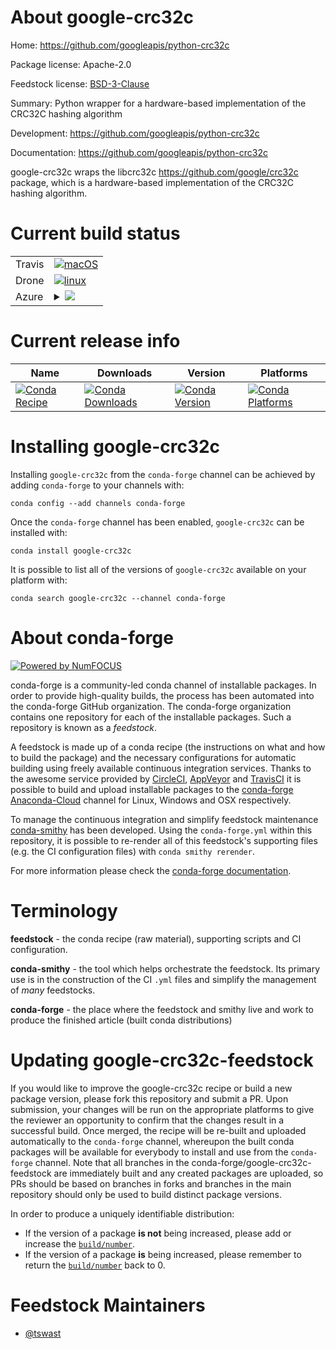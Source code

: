 About google-crc32c
===================

Home: https://github.com/googleapis/python-crc32c

Package license: Apache-2.0

Feedstock license: [BSD-3-Clause](https://github.com/conda-forge/google-crc32c-feedstock/blob/master/LICENSE.txt)

Summary: Python wrapper for a hardware-based implementation of the CRC32C hashing algorithm

Development: https://github.com/googleapis/python-crc32c

Documentation: https://github.com/googleapis/python-crc32c

google-crc32c wraps the libcrc32c
<https://github.com/google/crc32c> package, which is a hardware-based
implementation of the CRC32C hashing algorithm.


Current build status
====================


<table><tr>
    <td>Travis</td>
    <td>
      <a href="https://travis-ci.com/conda-forge/google-crc32c-feedstock">
        <img alt="macOS" src="https://img.shields.io/travis/com/conda-forge/google-crc32c-feedstock/master.svg?label=macOS">
      </a>
    </td>
  </tr><tr>
    <td>Drone</td>
    <td>
      <a href="https://cloud.drone.io/conda-forge/google-crc32c-feedstock">
        <img alt="linux" src="https://img.shields.io/drone/build/conda-forge/google-crc32c-feedstock/master.svg?label=Linux">
      </a>
    </td>
  </tr>
    
  <tr>
    <td>Azure</td>
    <td>
      <details>
        <summary>
          <a href="https://dev.azure.com/conda-forge/feedstock-builds/_build/latest?definitionId=10311&branchName=master">
            <img src="https://dev.azure.com/conda-forge/feedstock-builds/_apis/build/status/google-crc32c-feedstock?branchName=master">
          </a>
        </summary>
        <table>
          <thead><tr><th>Variant</th><th>Status</th></tr></thead>
          <tbody><tr>
              <td>linux_64_python3.6.____73_pypy</td>
              <td>
                <a href="https://dev.azure.com/conda-forge/feedstock-builds/_build/latest?definitionId=10311&branchName=master">
                  <img src="https://dev.azure.com/conda-forge/feedstock-builds/_apis/build/status/google-crc32c-feedstock?branchName=master&jobName=linux&configuration=linux_64_python3.6.____73_pypy" alt="variant">
                </a>
              </td>
            </tr><tr>
              <td>linux_64_python3.6.____cpython</td>
              <td>
                <a href="https://dev.azure.com/conda-forge/feedstock-builds/_build/latest?definitionId=10311&branchName=master">
                  <img src="https://dev.azure.com/conda-forge/feedstock-builds/_apis/build/status/google-crc32c-feedstock?branchName=master&jobName=linux&configuration=linux_64_python3.6.____cpython" alt="variant">
                </a>
              </td>
            </tr><tr>
              <td>linux_64_python3.7.____73_pypy</td>
              <td>
                <a href="https://dev.azure.com/conda-forge/feedstock-builds/_build/latest?definitionId=10311&branchName=master">
                  <img src="https://dev.azure.com/conda-forge/feedstock-builds/_apis/build/status/google-crc32c-feedstock?branchName=master&jobName=linux&configuration=linux_64_python3.7.____73_pypy" alt="variant">
                </a>
              </td>
            </tr><tr>
              <td>linux_64_python3.7.____cpython</td>
              <td>
                <a href="https://dev.azure.com/conda-forge/feedstock-builds/_build/latest?definitionId=10311&branchName=master">
                  <img src="https://dev.azure.com/conda-forge/feedstock-builds/_apis/build/status/google-crc32c-feedstock?branchName=master&jobName=linux&configuration=linux_64_python3.7.____cpython" alt="variant">
                </a>
              </td>
            </tr><tr>
              <td>linux_64_python3.8.____cpython</td>
              <td>
                <a href="https://dev.azure.com/conda-forge/feedstock-builds/_build/latest?definitionId=10311&branchName=master">
                  <img src="https://dev.azure.com/conda-forge/feedstock-builds/_apis/build/status/google-crc32c-feedstock?branchName=master&jobName=linux&configuration=linux_64_python3.8.____cpython" alt="variant">
                </a>
              </td>
            </tr><tr>
              <td>linux_64_python3.9.____cpython</td>
              <td>
                <a href="https://dev.azure.com/conda-forge/feedstock-builds/_build/latest?definitionId=10311&branchName=master">
                  <img src="https://dev.azure.com/conda-forge/feedstock-builds/_apis/build/status/google-crc32c-feedstock?branchName=master&jobName=linux&configuration=linux_64_python3.9.____cpython" alt="variant">
                </a>
              </td>
            </tr><tr>
              <td>linux_aarch64_python3.6.____73_pypy</td>
              <td>
                <a href="https://dev.azure.com/conda-forge/feedstock-builds/_build/latest?definitionId=10311&branchName=master">
                  <img src="https://dev.azure.com/conda-forge/feedstock-builds/_apis/build/status/google-crc32c-feedstock?branchName=master&jobName=linux&configuration=linux_aarch64_python3.6.____73_pypy" alt="variant">
                </a>
              </td>
            </tr><tr>
              <td>linux_aarch64_python3.6.____cpython</td>
              <td>
                <a href="https://dev.azure.com/conda-forge/feedstock-builds/_build/latest?definitionId=10311&branchName=master">
                  <img src="https://dev.azure.com/conda-forge/feedstock-builds/_apis/build/status/google-crc32c-feedstock?branchName=master&jobName=linux&configuration=linux_aarch64_python3.6.____cpython" alt="variant">
                </a>
              </td>
            </tr><tr>
              <td>linux_aarch64_python3.7.____73_pypy</td>
              <td>
                <a href="https://dev.azure.com/conda-forge/feedstock-builds/_build/latest?definitionId=10311&branchName=master">
                  <img src="https://dev.azure.com/conda-forge/feedstock-builds/_apis/build/status/google-crc32c-feedstock?branchName=master&jobName=linux&configuration=linux_aarch64_python3.7.____73_pypy" alt="variant">
                </a>
              </td>
            </tr><tr>
              <td>linux_aarch64_python3.7.____cpython</td>
              <td>
                <a href="https://dev.azure.com/conda-forge/feedstock-builds/_build/latest?definitionId=10311&branchName=master">
                  <img src="https://dev.azure.com/conda-forge/feedstock-builds/_apis/build/status/google-crc32c-feedstock?branchName=master&jobName=linux&configuration=linux_aarch64_python3.7.____cpython" alt="variant">
                </a>
              </td>
            </tr><tr>
              <td>linux_aarch64_python3.8.____cpython</td>
              <td>
                <a href="https://dev.azure.com/conda-forge/feedstock-builds/_build/latest?definitionId=10311&branchName=master">
                  <img src="https://dev.azure.com/conda-forge/feedstock-builds/_apis/build/status/google-crc32c-feedstock?branchName=master&jobName=linux&configuration=linux_aarch64_python3.8.____cpython" alt="variant">
                </a>
              </td>
            </tr><tr>
              <td>linux_aarch64_python3.9.____cpython</td>
              <td>
                <a href="https://dev.azure.com/conda-forge/feedstock-builds/_build/latest?definitionId=10311&branchName=master">
                  <img src="https://dev.azure.com/conda-forge/feedstock-builds/_apis/build/status/google-crc32c-feedstock?branchName=master&jobName=linux&configuration=linux_aarch64_python3.9.____cpython" alt="variant">
                </a>
              </td>
            </tr><tr>
              <td>linux_ppc64le_python3.6.____73_pypy</td>
              <td>
                <a href="https://dev.azure.com/conda-forge/feedstock-builds/_build/latest?definitionId=10311&branchName=master">
                  <img src="https://dev.azure.com/conda-forge/feedstock-builds/_apis/build/status/google-crc32c-feedstock?branchName=master&jobName=linux&configuration=linux_ppc64le_python3.6.____73_pypy" alt="variant">
                </a>
              </td>
            </tr><tr>
              <td>linux_ppc64le_python3.6.____cpython</td>
              <td>
                <a href="https://dev.azure.com/conda-forge/feedstock-builds/_build/latest?definitionId=10311&branchName=master">
                  <img src="https://dev.azure.com/conda-forge/feedstock-builds/_apis/build/status/google-crc32c-feedstock?branchName=master&jobName=linux&configuration=linux_ppc64le_python3.6.____cpython" alt="variant">
                </a>
              </td>
            </tr><tr>
              <td>linux_ppc64le_python3.7.____73_pypy</td>
              <td>
                <a href="https://dev.azure.com/conda-forge/feedstock-builds/_build/latest?definitionId=10311&branchName=master">
                  <img src="https://dev.azure.com/conda-forge/feedstock-builds/_apis/build/status/google-crc32c-feedstock?branchName=master&jobName=linux&configuration=linux_ppc64le_python3.7.____73_pypy" alt="variant">
                </a>
              </td>
            </tr><tr>
              <td>linux_ppc64le_python3.7.____cpython</td>
              <td>
                <a href="https://dev.azure.com/conda-forge/feedstock-builds/_build/latest?definitionId=10311&branchName=master">
                  <img src="https://dev.azure.com/conda-forge/feedstock-builds/_apis/build/status/google-crc32c-feedstock?branchName=master&jobName=linux&configuration=linux_ppc64le_python3.7.____cpython" alt="variant">
                </a>
              </td>
            </tr><tr>
              <td>linux_ppc64le_python3.8.____cpython</td>
              <td>
                <a href="https://dev.azure.com/conda-forge/feedstock-builds/_build/latest?definitionId=10311&branchName=master">
                  <img src="https://dev.azure.com/conda-forge/feedstock-builds/_apis/build/status/google-crc32c-feedstock?branchName=master&jobName=linux&configuration=linux_ppc64le_python3.8.____cpython" alt="variant">
                </a>
              </td>
            </tr><tr>
              <td>linux_ppc64le_python3.9.____cpython</td>
              <td>
                <a href="https://dev.azure.com/conda-forge/feedstock-builds/_build/latest?definitionId=10311&branchName=master">
                  <img src="https://dev.azure.com/conda-forge/feedstock-builds/_apis/build/status/google-crc32c-feedstock?branchName=master&jobName=linux&configuration=linux_ppc64le_python3.9.____cpython" alt="variant">
                </a>
              </td>
            </tr><tr>
              <td>osx_64_python3.6.____73_pypy</td>
              <td>
                <a href="https://dev.azure.com/conda-forge/feedstock-builds/_build/latest?definitionId=10311&branchName=master">
                  <img src="https://dev.azure.com/conda-forge/feedstock-builds/_apis/build/status/google-crc32c-feedstock?branchName=master&jobName=osx&configuration=osx_64_python3.6.____73_pypy" alt="variant">
                </a>
              </td>
            </tr><tr>
              <td>osx_64_python3.6.____cpython</td>
              <td>
                <a href="https://dev.azure.com/conda-forge/feedstock-builds/_build/latest?definitionId=10311&branchName=master">
                  <img src="https://dev.azure.com/conda-forge/feedstock-builds/_apis/build/status/google-crc32c-feedstock?branchName=master&jobName=osx&configuration=osx_64_python3.6.____cpython" alt="variant">
                </a>
              </td>
            </tr><tr>
              <td>osx_64_python3.7.____73_pypy</td>
              <td>
                <a href="https://dev.azure.com/conda-forge/feedstock-builds/_build/latest?definitionId=10311&branchName=master">
                  <img src="https://dev.azure.com/conda-forge/feedstock-builds/_apis/build/status/google-crc32c-feedstock?branchName=master&jobName=osx&configuration=osx_64_python3.7.____73_pypy" alt="variant">
                </a>
              </td>
            </tr><tr>
              <td>osx_64_python3.7.____cpython</td>
              <td>
                <a href="https://dev.azure.com/conda-forge/feedstock-builds/_build/latest?definitionId=10311&branchName=master">
                  <img src="https://dev.azure.com/conda-forge/feedstock-builds/_apis/build/status/google-crc32c-feedstock?branchName=master&jobName=osx&configuration=osx_64_python3.7.____cpython" alt="variant">
                </a>
              </td>
            </tr><tr>
              <td>osx_64_python3.8.____cpython</td>
              <td>
                <a href="https://dev.azure.com/conda-forge/feedstock-builds/_build/latest?definitionId=10311&branchName=master">
                  <img src="https://dev.azure.com/conda-forge/feedstock-builds/_apis/build/status/google-crc32c-feedstock?branchName=master&jobName=osx&configuration=osx_64_python3.8.____cpython" alt="variant">
                </a>
              </td>
            </tr><tr>
              <td>osx_64_python3.9.____cpython</td>
              <td>
                <a href="https://dev.azure.com/conda-forge/feedstock-builds/_build/latest?definitionId=10311&branchName=master">
                  <img src="https://dev.azure.com/conda-forge/feedstock-builds/_apis/build/status/google-crc32c-feedstock?branchName=master&jobName=osx&configuration=osx_64_python3.9.____cpython" alt="variant">
                </a>
              </td>
            </tr><tr>
              <td>win_64_python3.6.____cpython</td>
              <td>
                <a href="https://dev.azure.com/conda-forge/feedstock-builds/_build/latest?definitionId=10311&branchName=master">
                  <img src="https://dev.azure.com/conda-forge/feedstock-builds/_apis/build/status/google-crc32c-feedstock?branchName=master&jobName=win&configuration=win_64_python3.6.____cpython" alt="variant">
                </a>
              </td>
            </tr><tr>
              <td>win_64_python3.7.____cpython</td>
              <td>
                <a href="https://dev.azure.com/conda-forge/feedstock-builds/_build/latest?definitionId=10311&branchName=master">
                  <img src="https://dev.azure.com/conda-forge/feedstock-builds/_apis/build/status/google-crc32c-feedstock?branchName=master&jobName=win&configuration=win_64_python3.7.____cpython" alt="variant">
                </a>
              </td>
            </tr><tr>
              <td>win_64_python3.8.____cpython</td>
              <td>
                <a href="https://dev.azure.com/conda-forge/feedstock-builds/_build/latest?definitionId=10311&branchName=master">
                  <img src="https://dev.azure.com/conda-forge/feedstock-builds/_apis/build/status/google-crc32c-feedstock?branchName=master&jobName=win&configuration=win_64_python3.8.____cpython" alt="variant">
                </a>
              </td>
            </tr><tr>
              <td>win_64_python3.9.____cpython</td>
              <td>
                <a href="https://dev.azure.com/conda-forge/feedstock-builds/_build/latest?definitionId=10311&branchName=master">
                  <img src="https://dev.azure.com/conda-forge/feedstock-builds/_apis/build/status/google-crc32c-feedstock?branchName=master&jobName=win&configuration=win_64_python3.9.____cpython" alt="variant">
                </a>
              </td>
            </tr>
          </tbody>
        </table>
      </details>
    </td>
  </tr>
</table>

Current release info
====================

| Name | Downloads | Version | Platforms |
| --- | --- | --- | --- |
| [![Conda Recipe](https://img.shields.io/badge/recipe-google--crc32c-green.svg)](https://anaconda.org/conda-forge/google-crc32c) | [![Conda Downloads](https://img.shields.io/conda/dn/conda-forge/google-crc32c.svg)](https://anaconda.org/conda-forge/google-crc32c) | [![Conda Version](https://img.shields.io/conda/vn/conda-forge/google-crc32c.svg)](https://anaconda.org/conda-forge/google-crc32c) | [![Conda Platforms](https://img.shields.io/conda/pn/conda-forge/google-crc32c.svg)](https://anaconda.org/conda-forge/google-crc32c) |

Installing google-crc32c
========================

Installing `google-crc32c` from the `conda-forge` channel can be achieved by adding `conda-forge` to your channels with:

```
conda config --add channels conda-forge
```

Once the `conda-forge` channel has been enabled, `google-crc32c` can be installed with:

```
conda install google-crc32c
```

It is possible to list all of the versions of `google-crc32c` available on your platform with:

```
conda search google-crc32c --channel conda-forge
```


About conda-forge
=================

[![Powered by NumFOCUS](https://img.shields.io/badge/powered%20by-NumFOCUS-orange.svg?style=flat&colorA=E1523D&colorB=007D8A)](http://numfocus.org)

conda-forge is a community-led conda channel of installable packages.
In order to provide high-quality builds, the process has been automated into the
conda-forge GitHub organization. The conda-forge organization contains one repository
for each of the installable packages. Such a repository is known as a *feedstock*.

A feedstock is made up of a conda recipe (the instructions on what and how to build
the package) and the necessary configurations for automatic building using freely
available continuous integration services. Thanks to the awesome service provided by
[CircleCI](https://circleci.com/), [AppVeyor](https://www.appveyor.com/)
and [TravisCI](https://travis-ci.com/) it is possible to build and upload installable
packages to the [conda-forge](https://anaconda.org/conda-forge)
[Anaconda-Cloud](https://anaconda.org/) channel for Linux, Windows and OSX respectively.

To manage the continuous integration and simplify feedstock maintenance
[conda-smithy](https://github.com/conda-forge/conda-smithy) has been developed.
Using the ``conda-forge.yml`` within this repository, it is possible to re-render all of
this feedstock's supporting files (e.g. the CI configuration files) with ``conda smithy rerender``.

For more information please check the [conda-forge documentation](https://conda-forge.org/docs/).

Terminology
===========

**feedstock** - the conda recipe (raw material), supporting scripts and CI configuration.

**conda-smithy** - the tool which helps orchestrate the feedstock.
                   Its primary use is in the construction of the CI ``.yml`` files
                   and simplify the management of *many* feedstocks.

**conda-forge** - the place where the feedstock and smithy live and work to
                  produce the finished article (built conda distributions)


Updating google-crc32c-feedstock
================================

If you would like to improve the google-crc32c recipe or build a new
package version, please fork this repository and submit a PR. Upon submission,
your changes will be run on the appropriate platforms to give the reviewer an
opportunity to confirm that the changes result in a successful build. Once
merged, the recipe will be re-built and uploaded automatically to the
`conda-forge` channel, whereupon the built conda packages will be available for
everybody to install and use from the `conda-forge` channel.
Note that all branches in the conda-forge/google-crc32c-feedstock are
immediately built and any created packages are uploaded, so PRs should be based
on branches in forks and branches in the main repository should only be used to
build distinct package versions.

In order to produce a uniquely identifiable distribution:
 * If the version of a package **is not** being increased, please add or increase
   the [``build/number``](https://conda.io/docs/user-guide/tasks/build-packages/define-metadata.html#build-number-and-string).
 * If the version of a package **is** being increased, please remember to return
   the [``build/number``](https://conda.io/docs/user-guide/tasks/build-packages/define-metadata.html#build-number-and-string)
   back to 0.

Feedstock Maintainers
=====================

* [@tswast](https://github.com/tswast/)


